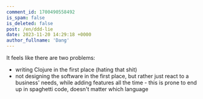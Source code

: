 ```yaml
---
comment_id: 1700490558492
is_spam: false
is_deleted: false
post: /en/ddd-lie
date: 2023-11-20 14:29:18 +0000
author_fullname: 'Dang'
---
```


It feels like there are two problems:
- writing Clojure in the first place (hating that shit)
- not designing the software in the first place, but rather just react to a business' needs, while adding features all the time - this is prone to end up in spaghetti code, doesn't matter which language
